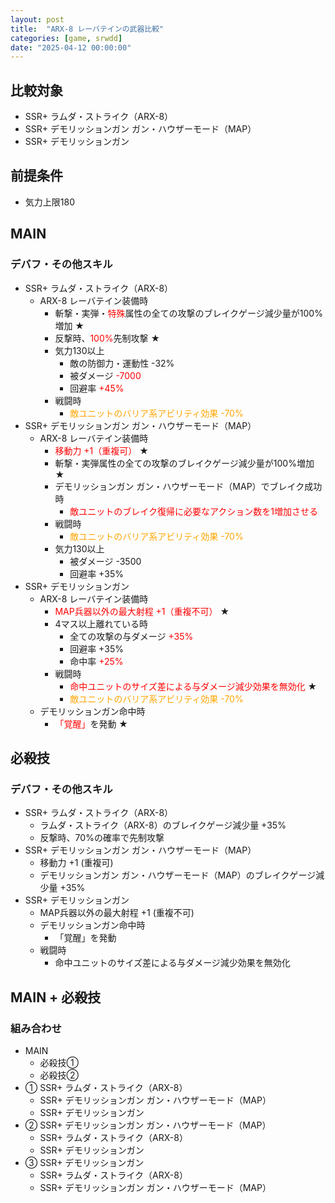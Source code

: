 ```yaml
---
layout: post
title:  "ARX-8 レーバテインの武器比較"
categories: [game, srwdd]
date: "2025-04-12 00:00:00"
---
```


## 比較対象

- SSR+ ラムダ・ストライク（ARX-8）
- SSR+ デモリッションガン ガン・ハウザーモード（MAP）
- SSR+ デモリッションガン

## 前提条件
- 気力上限180

## MAIN

### デバフ・その他スキル

- SSR+ ラムダ・ストライク（ARX-8）
  - ARX-8 レーバテイン装備時
    - 斬撃・実弾・<span style="color: red;">特殊</span>属性の全ての攻撃のブレイクゲージ減少量が100%増加 ★
    - 反撃時、<span style="color: red;">100%</span>先制攻撃 ★
    - 気力130以上
      - 敵の防御力・運動性 -32%
      - 被ダメージ <span style="color: red;">-7000</span>
      - 回避率 <span style="color: red;">+45%</span>
    - 戦闘時
      - <span style="color: orange;">敵ユニットのバリア系アビリティ効果 -70%</span>
- SSR+ デモリッションガン ガン・ハウザーモード（MAP）
  - ARX-8 レーバテイン装備時
    - <span style="color: red;">移動力 +1（重複可）</span> ★
    - 斬撃・実弾属性の全ての攻撃のブレイクゲージ減少量が100%増加 ★
    - デモリッションガン ガン・ハウザーモード（MAP）でブレイク成功時
      - <span style="color: red;">敵ユニットのブレイク復帰に必要なアクション数を1増加させる</span>
    - 戦闘時
      - <span style="color: orange;">敵ユニットのバリア系アビリティ効果 -70%</span>
    - 気力130以上
      - 被ダメージ -3500
      - 回避率 +35%
- SSR+ デモリッションガン
  - ARX-8 レーバテイン装備時
    - <span style="color: red;">MAP兵器以外の最大射程 +1（重複不可）</span> ★
    - 4マス以上離れている時
      - 全ての攻撃の与ダメージ <span style="color: red;">+35%</span>
      - 回避率 +35%
      - 命中率 <span style="color: red;">+25%</span>
    - 戦闘時
      - <span style="color: red;">命中ユニットのサイズ差による与ダメージ減少効果を無効化</span> ★
      - <span style="color: orange;">敵ユニットのバリア系アビリティ効果 -70%</span>
  - デモリッションガン命中時
    - <span style="color: red;">「覚醒」</span>を発動 ★

<canvas id="chart-1" style="background-color: #fff"></canvas>

<script src="https://cdn.jsdelivr.net/npm/chart.js"></script>
<script>
    // chart
    const MAX_KIRYOKU = (180 - 100) / 10;
    const NUMBER_OF_BATTLES = 5;
    const ctx1 = document.getElementById('chart-1');
    new Chart(ctx1, {
        type: 'radar',
        data: {
            labels: ["HP", "攻撃力", "防御力", "照準値", "運動性", "必殺技威力"],
            datasets: [
                {
                    label: "ラムダ・ストライク（ARX-8）",
                    data: [
                        /*     HP   */    0,
                        /*   攻撃力  */ 25.5 + 8 * MAX_KIRYOKU,
                        /*   防御力  */    0,
                        /*   照準値  */ 25.5 + 7 * MAX_KIRYOKU,
                        /*   運動性  */ 25.5 + 8 * MAX_KIRYOKU,
                        /* 必殺技威力 */  8.5
                    ]
                },
                {
                    label: "デモリッションガン ガン・ハウザーモード（MAP）",
                    data: [
                       /*     HP    */    0,
                       /*    攻撃力  */ 23.5 + 8 * MAX_KIRYOKU,
                       /*    防御力  */    0,
                       /*    照準値  */ 23.5 + 6 * MAX_KIRYOKU,
                       /*    運動性  */ 23.5 + 8 * MAX_KIRYOKU,
                       /*  必殺技威力 */  8.5
                    ]
                },
                {
                    label: "デモリッションガン",
                    data: [
                       /*     HP    */    0,
                       /*    攻撃力  */ 22.5 + 7 * MAX_KIRYOKU,
                       /*    防御力  */    0,
                       /*    照準値  */ 22.5 + 6 * MAX_KIRYOKU,
                       /*    運動性  */ 22.5 + 6 * MAX_KIRYOKU,
                       /*  必殺技威力 */    8
                    ]
                }
            ]
        }
    });
</script>

## 必殺技

### デバフ・その他スキル

- SSR+ ラムダ・ストライク（ARX-8）
  - ラムダ・ストライク（ARX-8）のブレイクゲージ減少量 +35%
  - 反撃時、70%の確率で先制攻撃
- SSR+ デモリッションガン ガン・ハウザーモード（MAP）
  - 移動力 +1 (重複可)
  - デモリッションガン ガン・ハウザーモード（MAP）のブレイクゲージ減少量 +35%
- SSR+ デモリッションガン
  - MAP兵器以外の最大射程 +1 (重複不可)
  - デモリッションガン命中時
    - 「覚醒」を発動
  - 戦闘時
    - 命中ユニットのサイズ差による与ダメージ減少効果を無効化

<canvas id="chart-2" style="background-color: #fff"></canvas>

<script src="https://cdn.jsdelivr.net/npm/chart.js"></script>
<script>
    // chart
    const MAX_KIRYOKU = (180 - 100) / 10;
    const NUMBER_OF_BATTLES = 5;
    const ctx1 = document.getElementById('chart-2');
    new Chart(ctx1, {
        type: 'radar',
        data: {
            labels: ["HP", "攻撃力", "防御力", "照準値", "運動性", "必殺技威力"],
            datasets: [
                {
                    label: "ラムダ・ストライク（ARX-8）",
                    data: [
                        /*     HP   */    0,
                        /*   攻撃力  */    2 * MAX_KIRYOKU,
                        /*   防御力  */    0,
                        /*   照準値  */    2 * MAX_KIRYOKU,
                        /*   運動性  */    2 * MAX_KIRYOKU,
                        /* 必殺技威力 */  4.5
                    ]
                },
                {
                    label: "デモリッションガン ガン・ハウザーモード（MAP）",
                    data: [
                       /*     HP    */    0,
                       /*    攻撃力  */    2 * MAX_KIRYOKU,
                       /*    防御力  */    0,
                       /*    照準値  */    2 * MAX_KIRYOKU,
                       /*    運動性  */    2 * MAX_KIRYOKU,
                       /*  必殺技威力 */    0
                    ]
                },
                {
                    label: "デモリッションガン",
                    data: [
                       /*     HP    */    0,
                       /*    攻撃力  */    2 * MAX_KIRYOKU,
                       /*    防御力  */    0,
                       /*    照準値  */    2 * MAX_KIRYOKU,
                       /*    運動性  */    2 * MAX_KIRYOKU,
                       /*  必殺技威力 */    0
                    ]
                }
            ]
        }
    });
</script>

## MAIN + 必殺技

### 組み合わせ
- MAIN
  - 必殺技①
  - 必殺技②
- ① SSR+ ラムダ・ストライク（ARX-8）
  - SSR+ デモリッションガン ガン・ハウザーモード（MAP）
  - SSR+ デモリッションガン
- ② SSR+ デモリッションガン ガン・ハウザーモード（MAP）
  - SSR+ ラムダ・ストライク（ARX-8）
  - SSR+ デモリッションガン
- ③ SSR+ デモリッションガン
  - SSR+ ラムダ・ストライク（ARX-8）
  - SSR+ デモリッションガン ガン・ハウザーモード（MAP）

<canvas id="chart-3" style="background-color: #fff"></canvas>

<script src="https://cdn.jsdelivr.net/npm/chart.js"></script>
<script>
    // chart
    const MAX_KIRYOKU = (180 - 100) / 10;
    const NUMBER_OF_BATTLES = 5;
    const ctx1 = document.getElementById('chart-3');
    new Chart(ctx1, {
        type: 'radar',
        data: {
            labels: ["HP", "攻撃力", "防御力", "照準値", "運動性", "必殺技威力"],
            datasets: [
                {
                    label: "ラムダ・ストライク（ARX-8）",
                    data: [
                        /*     HP   */    0,
                        /*   攻撃力  */ 25.5 + 8 * MAX_KIRYOKU + 2 * MAX_KIRYOKU + 2 * MAX_KIRYOKU,
                        /*   防御力  */    0,
                        /*   照準値  */ 25.5 + 7 * MAX_KIRYOKU + 2 * MAX_KIRYOKU + 2 * MAX_KIRYOKU,
                        /*   運動性  */ 25.5 + 8 * MAX_KIRYOKU + 2 * MAX_KIRYOKU + 2 * MAX_KIRYOKU,
                        /* 必殺技威力 */  8.5
                    ]
                },
                {
                    label: "デモリッションガン ガン・ハウザーモード（MAP）",
                    data: [
                       /*     HP    */    0,
                       /*    攻撃力  */ 23.5 + 8 * MAX_KIRYOKU + 2 * MAX_KIRYOKU + 2 * MAX_KIRYOKU,
                       /*    防御力  */    0,
                       /*    照準値  */ 23.5 + 6 * MAX_KIRYOKU + 2 * MAX_KIRYOKU + 2 * MAX_KIRYOKU,
                       /*    運動性  */ 23.5 + 8 * MAX_KIRYOKU + 2 * MAX_KIRYOKU + 2 * MAX_KIRYOKU,
                       /*  必殺技威力 */  8.5
                    ]
                },
                {
                    label: "デモリッションガン",
                    data: [
                       /*     HP    */    0,
                       /*    攻撃力  */ 22.5 + 7 * MAX_KIRYOKU + 2 * MAX_KIRYOKU + 2 * MAX_KIRYOKU,
                       /*    防御力  */    0,
                       /*    照準値  */ 22.5 + 6 * MAX_KIRYOKU + 2 * MAX_KIRYOKU + 2 * MAX_KIRYOKU,
                       /*    運動性  */ 22.5 + 6 * MAX_KIRYOKU + 2 * MAX_KIRYOKU + 2 * MAX_KIRYOKU,
                       /*  必殺技威力 */    8
                    ]
                }
            ]
        }
    });
</script>
